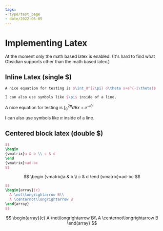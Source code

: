 ```yaml
---
tags:
- type/test_page
- date/2022-05-05
---
```


# Implementing Latex
At the moment only the math based latex is enabled. (It's hard to find what Obsidian supports other than the math based latex.)


## Inline Latex (single $)
``` latex
A nice equation for testing is $\int_0^{2\pi} d\theta x+e^{-i\theta}$

I can also use symbols like $\pi$ inside of a line.
```

A nice equation for testing is $\int_0^{2\pi} d\theta x+e^{-i\theta}$

I can also use symbols like $\pi$ inside of a line.


## Centered block latex (double $)
``` latex
$$
\begin
{vmatrix}a & b \\ c & d
\end
{vmatrix}=ad-bc
$$
```

$$
\begin
{vmatrix}a & b \\ c & d
\end
{vmatrix}=ad-bc
$$
``` latex
$$
\begin{array}{c}
  A \not\longrightarrow B\\
  A \centernot\longrightarrow B
\end{array}
$$
```
$$
\begin{array}{c}
  A \not\longrightarrow B\\
  A \centernot\longrightarrow B
\end{array}
$$

